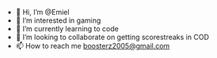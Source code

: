 - 👋 Hi, I’m @Emiel
- 👀 I’m interested in gaming
- 🌱 I’m currently learning to code
- 💞️ I’m looking to collaborate on getting scorestreaks in COD
- 📫 How to reach me boosterz2005@gmail.com

